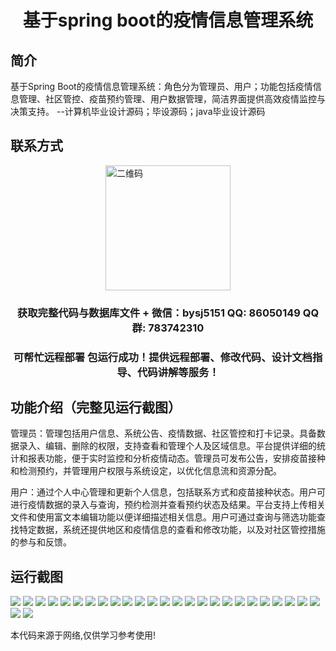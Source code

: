 <p><h1 align="center">基于spring boot的疫情信息管理系统</h1></p>

## 简介
基于Spring Boot的疫情信息管理系统：角色分为管理员、用户；功能包括疫情信息管理、社区管控、疫苗预约管理、用户数据管理，简洁界面提供高效疫情监控与决策支持。    --计算机毕业设计源码；毕设源码；java毕业设计源码


## 联系方式
<img src="https://bs-1329754181.cos.ap-shanghai.myqcloud.com/wx.jpg" alt="二维码" style="display: block; margin: 0 auto;" width="200px">
<p><h3 align="center">获取完整代码与数据库文件 + 微信：bysj5151 QQ: 86050149 QQ群: 783742310</h3></p>
<p><h3 align="center">可帮忙远程部署 包运行成功！提供远程部署、修改代码、设计文档指导、代码讲解等服务！</h3></p>

## 功能介绍（完整见运行截图）
管理员：管理包括用户信息、系统公告、疫情数据、社区管控和打卡记录。具备数据录入、编辑、删除的权限，支持查看和管理个人及区域信息。平台提供详细的统计和报表功能，便于实时监控和分析疫情动态。管理员可发布公告，安排疫苗接种和检测预约，并管理用户权限与系统设定，以优化信息流和资源分配。

用户：通过个人中心管理和更新个人信息，包括联系方式和疫苗接种状态。用户可进行疫情数据的录入与查询，预约检测并查看预约状态及结果。平台支持上传相关文件和使用富文本编辑功能以便详细描述相关信息。用户可通过查询与筛选功能查找特定数据，系统还提供地区和疫情信息的查看和修改功能，以及对社区管控措施的参与和反馈。


## 运行截图
![](https://bs-1329754181.cos.ap-shanghai.myqcloud.com/spring/EpidemicInformationManagementSystem/img/001.jpg)
![](https://bs-1329754181.cos.ap-shanghai.myqcloud.com/spring/EpidemicInformationManagementSystem/img/002.jpg)
![](https://bs-1329754181.cos.ap-shanghai.myqcloud.com/spring/EpidemicInformationManagementSystem/img/003.jpg)
![](https://bs-1329754181.cos.ap-shanghai.myqcloud.com/spring/EpidemicInformationManagementSystem/img/004.jpg)
![](https://bs-1329754181.cos.ap-shanghai.myqcloud.com/spring/EpidemicInformationManagementSystem/img/005.jpg)
![](https://bs-1329754181.cos.ap-shanghai.myqcloud.com/spring/EpidemicInformationManagementSystem/img/006.jpg)
![](https://bs-1329754181.cos.ap-shanghai.myqcloud.com/spring/EpidemicInformationManagementSystem/img/007.jpg)
![](https://bs-1329754181.cos.ap-shanghai.myqcloud.com/spring/EpidemicInformationManagementSystem/img/008.jpg)
![](https://bs-1329754181.cos.ap-shanghai.myqcloud.com/spring/EpidemicInformationManagementSystem/img/009.jpg)
![](https://bs-1329754181.cos.ap-shanghai.myqcloud.com/spring/EpidemicInformationManagementSystem/img/010.jpg)
![](https://bs-1329754181.cos.ap-shanghai.myqcloud.com/spring/EpidemicInformationManagementSystem/img/011.jpg)
![](https://bs-1329754181.cos.ap-shanghai.myqcloud.com/spring/EpidemicInformationManagementSystem/img/012.jpg)
![](https://bs-1329754181.cos.ap-shanghai.myqcloud.com/spring/EpidemicInformationManagementSystem/img/013.jpg)
![](https://bs-1329754181.cos.ap-shanghai.myqcloud.com/spring/EpidemicInformationManagementSystem/img/014.jpg)
![](https://bs-1329754181.cos.ap-shanghai.myqcloud.com/spring/EpidemicInformationManagementSystem/img/015.jpg)
![](https://bs-1329754181.cos.ap-shanghai.myqcloud.com/spring/EpidemicInformationManagementSystem/img/016.jpg)
![](https://bs-1329754181.cos.ap-shanghai.myqcloud.com/spring/EpidemicInformationManagementSystem/img/017.jpg)
![](https://bs-1329754181.cos.ap-shanghai.myqcloud.com/spring/EpidemicInformationManagementSystem/img/018.jpg)
![](https://bs-1329754181.cos.ap-shanghai.myqcloud.com/spring/EpidemicInformationManagementSystem/img/019.jpg)
![](https://bs-1329754181.cos.ap-shanghai.myqcloud.com/spring/EpidemicInformationManagementSystem/img/020.jpg)
![](https://bs-1329754181.cos.ap-shanghai.myqcloud.com/spring/EpidemicInformationManagementSystem/img/021.jpg)
![](https://bs-1329754181.cos.ap-shanghai.myqcloud.com/spring/EpidemicInformationManagementSystem/img/022.jpg)
![](https://bs-1329754181.cos.ap-shanghai.myqcloud.com/spring/EpidemicInformationManagementSystem/img/023.jpg)
![](https://bs-1329754181.cos.ap-shanghai.myqcloud.com/spring/EpidemicInformationManagementSystem/img/024.jpg)
![](https://bs-1329754181.cos.ap-shanghai.myqcloud.com/spring/EpidemicInformationManagementSystem/img/025.jpg)
![](https://bs-1329754181.cos.ap-shanghai.myqcloud.com/spring/EpidemicInformationManagementSystem/img/026.jpg)
![](https://bs-1329754181.cos.ap-shanghai.myqcloud.com/spring/EpidemicInformationManagementSystem/img/027.jpg)

<p>本代码来源于网络,仅供学习参考使用!</p>
